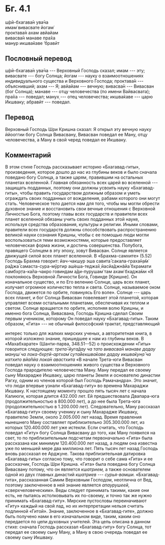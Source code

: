 # Бг. 4.1
ш́рӣ-бхагава̄н ува̄ча<br/>
имам̇ вивасвате йогам̇<br/>
проктава̄н ахам авйайам<br/>
вивасва̄н манаве пра̄ха<br/>
манур икшва̄каве ’бравӣт
## Пословный перевод

ш́рӣ-бхагава̄н ува̄ча --- Верховный Господь сказал; имам --- эту; вивасвате
--- богу Солнца; йогам --- науку о взаимоотношениях индивидуального
существа и Верховного Господа; проктава̄н --- объяснивший; ахам --- Я;
авйайам --- вечную; вивасва̄н --- Вивасван (бог Солнца); манаве --- отцу
человечества (по имени Вайвасвата); пра̄ха --- поведал; манух̣ --- отец
человечества; икшва̄каве --- царю Икшваку; абравӣт --- поведал.

## Перевод

Верховный Господь Шри Кришна сказал: Я открыл эту вечную науку ййооггии
богу Солнца Вивасвану, Вивасван поведал ее Ману, отцу человечества, а
Ману в свой черед поведал ее Икшваку.

## Комментарий

В этом стихе Господь рассказывает историю «Бхагавад-гиты», произведения,
которое дошло до нас из глубины веков и было сначала поведано богу
Солнца, а также царям, правившим на остальных планетах вселенной.
Главная обязанность всех царей во вселенной --- защищать подданных,
поэтому они должны усвоить науку «Бхагавад-гиты», чтобы править
государством должным образом и уметь ограждать своих подданных от
вожделения, рабами которого они могут стать. Человеческое тело дается
нам для того, чтобы мы могли обрести духовное знание и восстановить свои
вечные отношения с Верховной Личностью Бога, поэтому главы всех
государств и правители всех планет вселенной обязаны учить своих
подданных этой науке, используя средства образования, культуры и
религии. Иными словами, правители всех государств должны способствовать
распространению великой науки сознания Кришны, чтобы с ее помощью люди
могли воспользоваться теми возможностями, которые предоставляет
человеческая форма жизни, и достичь совершенства. Полубога, правящего
Солнцем в эту эпоху, зовут Вивасван. Солнце является движущей силой всех
планет вселенной. В «Брахма-самхите» (5.52) Господь Брахма говорит:
йач-чакшур эша савита̄ сакала-граха̄н̣а̄м̇ ра̄джа̄ самаста-сура-мӯртир
аш́еша-теджа̄х̣ йасйа̄джн̃айа̄ бхрамати самбхр̣та-ка̄ла-чакро говиндам
а̄ди-пурушам̇ там ахам̇ бхаджа̄ми «Я поклоняюсь Верховной Личности Бога,
Говинде \[Кришне\]. Он изначальное существо, и по Его велению Солнце,
царь всех планет, излучает огромное количество тепла и света. Солнце,
называемое оком Господа, движется по орбите, повинуясь Его воле». Солнце
--- царь всех планет, и бог Солнца Вивасван повелевает этой планетой,
которая управляет всеми остальными планетами, обеспечивая их теплом и
светом. Солнце вращается по орбите, исполняя волю Кришны, и именно бога
Солнца, Вивасвана, Господь Кришна сделал Своим первым учеником, которому
Он поведал науку «Бхагавад-гиты». Таким образом, «Гита» --- не обычный
философский трактат, представляющий

интерес только для жалких мирских ученых, а авторитетная книга, в
которой изложено знание, пришедшее к нам из глубины веков. В
«Махабхарате» (Шанти-парва, 348.51--52) о происхождении «Гиты» говорится
следующее: *трета̄-йуга̄дау ча тато вивасва̄н манаве дадау мануш́ ча
лока-бхр̣тй-артхам̇ сута̄йекшва̄каве дадау икшва̄кун̣а̄ ча катхито вйа̄пйа лока̄н
авастхита* «В начале Трета-юги Вивасван поведал науку о взаимоотношениях
живого существа и Верховного Господа прародителю человечества Ману. Ману
передал ее своему сыну Махарадже Икшваку, царю планеты Земля и
основателю династии Рагху, одним из членов которой был Господь
Рамачандра». Это значит, что люди впервые узнали «Бхагавад-гиту» во
времена Махараджи Икшваку. К настоящему моменту прошло пять тысяч лет с
начала Калиюги, которая длится 432.000 лет. Ей предшествовала
Двапара-юга (продолжительностью в 800.000 лет), а до нее была Трета-юга
(продолжительностью в 1.200.000 лет). Следовательно, Ману рассказал
«Бхагавад-гиту» своему ученику и сыну Махарадже Икшваку, правителю
Земли, около 2.005.000 лет назад. Время правления нынешнего Ману
составляет приблизительно 305.300.000 лет, из которых 120.400.000 лет
уже истекли. Если считать, что Господь поведал «Гиту» богу Солнца
Вивасвану до того, как Ману появился на свет, то по приблизительным
подсчетам первоначально «Гита» была рассказана как минимум 120.400.000
лет назад, а людям она известна уже по меньшей мере два миллиона лет.
Пять тысяч лет назад Господь вновь рассказал ее Арджуне. Такова
приблизительная датировка «Бхагавад-гиты» согласно тому, что говорит о
себе сама «Гита» и ее рассказчик, Господь Шри Кришна. «Гита» была
поведана богу Солнца Вивасвану потому, что он является *кшатрием,* а
также основателем одной из двух главных династий *кшатриев* ---
*сурья-вамши.* «Бхагавад-гита», рассказанная Самим Верховным Господом,
неотлична от Вед, поэтому заключенное в ней знание является
*апаурушеей,* «сверхчеловеческим». Веды следует принимать такими, какие
они есть, не пытаясь истолковывать их по-своему, и точно так же нужно
принимать «Бхагавад-гиту». Мирские пустословы переиначивают «Гиту»
каждый на свой лад, но их интерпретации нельзя считать подлинной
«Гитой». Знание, заключенное в «Бхагавад-гите», должно быть получено
нами в его изначальном виде, таким, каким оно передается по цепи
духовных учителей. Эта цепь описана в данном стихе: сначала Господь
рассказал «Бхагавад-гиту» богу Солнца, тот передал ее своему сыну Ману,
а Ману в свою очередь поведал ее своему сыну Икшваку.
